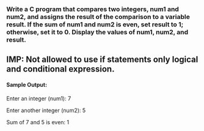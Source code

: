 ### Write a C program that compares two integers, num1 and num2, and assigns the result of the comparison to a variable result. If the sum of num1 and num2 is even, set result to 1; otherwise, set it to 0. Display the values of num1, num2, and result. 
## IMP: Not allowed to use if statements only logical and conditional expression.

#### Sample Output:
Enter an integer (num1): 7

Enter another integer (num2): 5

Sum of 7 and 5 is even: 1


